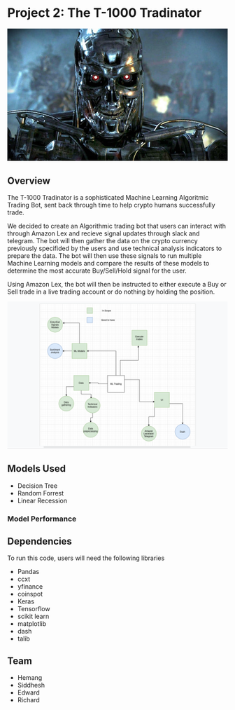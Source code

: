 # Project 2: The T-1000 Tradinator
![image](https://github.com/HemangLunagaria/project_2_ml_trading/blob/main/images/t1000.jpg)
## Overview

The T-1000 Tradinator is a sophisticated Machine Learning Algoritmic Trading Bot, sent back through time to help crypto humans successfully trade.

We decided to create an Algorithmic trading bot that users can interact with through Amazon Lex and recieve signal updates through slack and telegram. The bot will then gather the data on the crypto currency previously specifided by the users and use technical analysis indicators to prepare the data. The bot will then use these signals to run multiple Machine Learning models and compare the results of these models to determine the most accurate Buy/Sell/Hold signal for the user. 

Using Amazon Lex, the bot will then be instructed to either execute a Buy or Sell trade in a live trading account or do nothing by holding the position. 

![image](https://github.com/HemangLunagaria/project_2_ml_trading/blob/main/images/mindmap.png)

## Models Used
* Decision Tree
* Random Forrest
* Linear Recession 

### Model Performance

## Dependencies

To run this code, users will need the following libraries
* Pandas
* ccxt
* yfinance
* coinspot
* Keras
* Tensorflow
* scikit learn
* matplotlib
* dash
* talib

## Team
* Hemang
* Siddhesh
* Edward
* Richard
